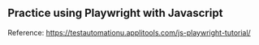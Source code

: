 ## Practice using Playwright with Javascript

Reference: https://testautomationu.applitools.com/js-playwright-tutorial/